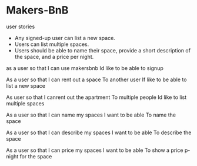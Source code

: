 # Makers-BnB
user stories
* Any signed-up user can list a new space.
* Users can list multiple spaces.
* Users should be able to name their space, provide a short description of the space, and a price per night.

as a user so that I can use makersbnb
Id like to be able to signup

As a user so that I can rent out a space
To another user
If like to be able to list a new space


As user so that I canrent out the apartment
To multiple people
Id like to list multiple spaces

As a user so that I can name my spaces
I want to be able
To name the space


As a user so that I can describe my spaces
I want to be able
To describe the space

As a user so that I can price my spaces
I want to be able
To show a price p-night for the space
